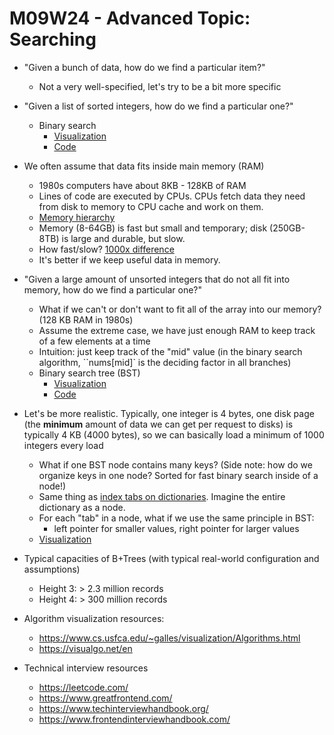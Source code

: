 # M09W24 - Advanced Topic: Searching

- "Given a bunch of data, how do we find a particular item?"
  - Not a very well-specified, let's try to be a bit more specific

- "Given a list of sorted integers, how do we find a particular one?"
  - Binary search
    - [Visualization](https://www.cs.usfca.edu/~galles/visualization/Search.html)
    - [Code](https://leetcode.com/problems/binary-search/description/)

- We often assume that data fits inside main memory (RAM)
  - 1980s computers have about 8KB - 128KB of RAM
  - Lines of code are executed by CPUs. CPUs fetch data they need from disk to memory to CPU cache and work on them.
  - [Memory hierarchy](https://diveintosystems.org/book/C11-MemHierarchy/mem_hierarchy.html)
  - Memory (8-64GB) is fast but small and temporary; disk (250GB-8TB) is large and durable, but slow.
  - How fast/slow? [1000x difference](https://gist.github.com/hellerbarde/2843375)
  - It's better if we keep useful data in memory.

- "Given a large amount of unsorted integers that do not all fit into memory, how do we find a particular one?"
  - What if we can't or don't want to fit all of the array into our memory? (128 KB RAM in 1980s)
  - Assume the extreme case, we have just enough RAM to keep track of a few elements at a time
  - Intuition: just keep track of the "mid" value (in the binary search algorithm, ``nums[mid]` is the deciding factor in all branches)
  - Binary search tree (BST)
    - [Visualization](https://www.cs.usfca.edu/~galles/visualization/BST.html)
    - [Code](https://leetcode.com/problems/search-in-a-binary-search-tree/)

- Let's be more realistic. Typically, one integer is 4 bytes, one disk page (the **minimum** amount of data we can get per request to disks) is typically 4 KB (4000 bytes), so we can basically load a minimum of 1000 integers every load
  - What if one BST node contains many keys? (Side note: how do we organize keys in one node? Sorted for fast binary search inside of a node!)
  - Same thing as [index tabs on dictionaries](
  https://upload.wikimedia.org/wikipedia/commons/2/2a/Index_tab_on_dictionaries.png). Imagine the entire dictionary as a node.
  - For each "tab" in a node, what if we use the same principle in BST:
    - left pointer for smaller values, right pointer for larger values
  - [Visualization](https://www.cs.usfca.edu/~galles/visualization/BPlusTree.html)

- Typical capacities of B+Trees (with typical real-world configuration and assumptions)
  - Height 3: > 2.3 million records
  - Height 4: > 300 million records

- Algorithm visualization resources:
  - https://www.cs.usfca.edu/~galles/visualization/Algorithms.html
  - https://visualgo.net/en

- Technical interview resources
  - https://leetcode.com/
  - https://www.greatfrontend.com/
  - https://www.techinterviewhandbook.org/
  - https://www.frontendinterviewhandbook.com/
